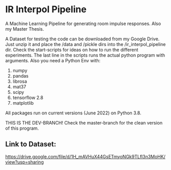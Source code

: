 # IR Interpol Pipeline
A Machine Learning Pipeline for generating room impulse responses. Also my Master Thesis.

A Dataset for testing the code can be downloaded from my Google Drive. Just unzip it and place the /data and /pickle dirs into the /ir_interpol_pipeline dir. Check the start-scripts for ideas on how to run the different experiments. The last line in the scripts runs the actual python program with arguments. Also you need a Python Env with:
<ol>
    <li>numpy</li>
    <li>pandas</li>
    <li>librosa</li>
    <li>mat37</li>
    <li>scipy</li>
    <li>tensorflow 2.8</li>
    <li>matplotlib</li>
</ol>

All packages run on current versions (June 2022) on Python 3.8.

THIS IS THE DEV-BRANCH! Check the master-branch for the clean version of this program.

## Link to Dataset:
https://drive.google.com/file/d/1H_mAVHuX44GsETmyoNGk9TLfl3n3MoHK/view?usp=sharing 
